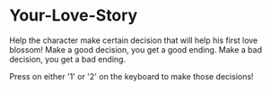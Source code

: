 # Your-Love-Story
 
Help the character make certain decision that will help his first love blossom! Make a good decision, you get a good ending. Make a bad decision, you get a bad ending.

Press on either '1' or '2' on the keyboard to make those decisions!
